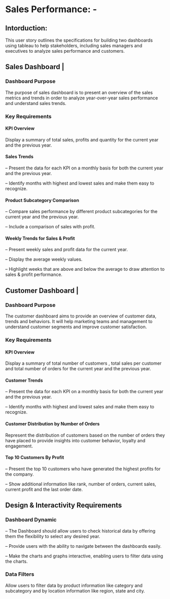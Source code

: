 # Sales Performance: -
## Intorduction:
This user story outlines the specifications for building two dashboards using tableau to help stakeholders, including sales managers and executives to analyze sales performance and customers. 

## Sales Dashboard | 
### Dashboard Purpose
The purpose of sales dashboard is to present an overview of the sales metrics and trends in order to analyze year-over-year sales performance and understand sales trends.

### Key Requirements
#### KPI Overview
Display a summary of total sales, profits and quantity for the current year and the previous year.

#### Sales Trends
 – Present the data for each KPI on a monthly basis for both the current year and the previous year.

 – Identify months with highest and lowest sales and make them easy to recognize.

#### Product Subcategory Comparison
 – Compare sales performance by different product subcategories for the current year and the previous year.

 – Include a comparison of sales with profit.

#### Weekly Trends for Sales & Profit
 – Present weekly sales and profit data for the current year.

 – Display the average weekly values.

 – Highlight weeks that are above and below the average to draw attention to sales & profit performance.

## Customer Dashboard | 

### Dashboard Purpose
The customer dashboard aims to provide an overview of customer data, trends and behaviors. It will help marketing teams and management to understand customer segments and improve customer satisfaction.

### Key Requirements
#### KPI Overview
Display a summary of total number of customers , total sales per customer and total number of orders for the current year and the previous year.

#### Customer Trends
 – Present the data for each KPI on a monthly basis for both the current year and the previous year.

 – Identify months with highest and lowest sales and make them easy to recognize.

#### Customer Distribution by Number of Orders
Represent the distribution of customers based on the number of orders they have placed to provide insights into customer behavior, loyalty and engagement.

#### Top 10 Customers By Profit
 – Present the top 10 customers who have generated the highest profits for the company.

 – Show additional information like rank, number of orders, current sales, current profit and the last order date.

## Design & Interactivity Requirements
### Dashboard Dynamic
 – The Dashboard should allow users to check historical data by offering them the flexibility to select any desired year.

 – Provide users with the ability to navigate between the dashboards easily.

 – Make the charts and graphs interactive, enabling users to filter data using the charts.

### Data Filters
Allow users to filter data by product information like category and subcategory and by location information like region, state and city.

